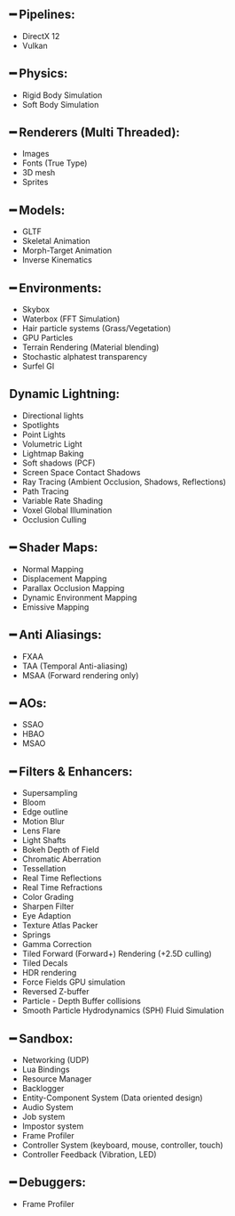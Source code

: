 ## ━ Pipelines:
  * DirectX 12
  * Vulkan

## ━ Physics:
  * Rigid Body Simulation
  * Soft Body Simulation

## ━ Renderers (Multi Threaded):
  * Images
  * Fonts (True Type)
  * 3D mesh
  * Sprites

## ━ Models:
  * GLTF
  * Skeletal Animation
  * Morph-Target Animation
  * Inverse Kinematics

## ━ Environments:
  * Skybox
  * Waterbox (FFT Simulation)
  * Hair particle systems (Grass/Vegetation)
  * GPU Particles
  * Terrain Rendering (Material blending)
  * Stochastic alphatest transparency
  * Surfel GI

## Dynamic Lightning:
  * Directional lights
  * Spotlights
  * Point Lights
  * Volumetric Light
  * Lightmap Baking
  * Soft shadows (PCF)
  * Screen Space Contact Shadows
  * Ray Tracing (Ambient Occlusion, Shadows, Reflections)
  * Path Tracing
  * Variable Rate Shading
  * Voxel Global Illumination
  * Occlusion Culling

## ━ Shader Maps:
  * Normal Mapping
  * Displacement Mapping
  * Parallax Occlusion Mapping
  * Dynamic Environment Mapping
  * Emissive Mapping

## ━ Anti Aliasings:
  * FXAA
  * TAA (Temporal Anti-aliasing)
  * MSAA (Forward rendering only)

## ━ AOs:
  * SSAO
  * HBAO
  * MSAO

## ━ Filters & Enhancers:
  * Supersampling
  * Bloom
  * Edge outline
  * Motion Blur
  * Lens Flare
  * Light Shafts
  * Bokeh Depth of Field
  * Chromatic Aberration
  * Tessellation
  * Real Time Reflections
  * Real Time Refractions
  * Color Grading
  * Sharpen Filter
  * Eye Adaption
  * Texture Atlas Packer
  * Springs
  * Gamma Correction
  * Tiled Forward (Forward+) Rendering (+2.5D culling)
  * Tiled Decals
  * HDR rendering
  * Force Fields GPU simulation
  * Reversed Z-buffer
  * Particle - Depth Buffer collisions
  * Smooth Particle Hydrodynamics (SPH) Fluid Simulation

## ━ Sandbox:
  * Networking (UDP)
  * Lua Bindings
  * Resource Manager
  * Backlogger
  * Entity-Component System (Data oriented design)
  * Audio System
  * Job system
  * Impostor system
  * Frame Profiler
  * Controller System (keyboard, mouse, controller, touch)
  * Controller Feedback (Vibration, LED)

## ━ Debuggers:
  * Frame Profiler
